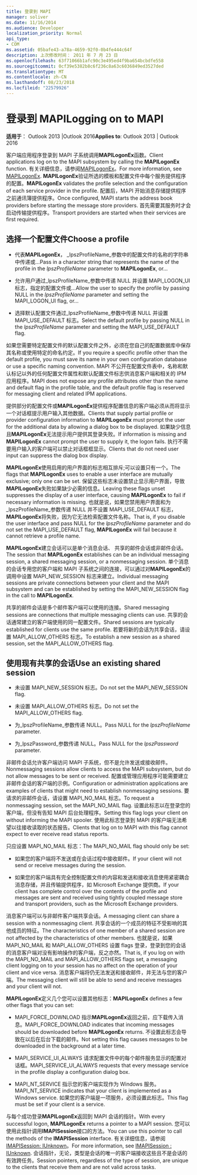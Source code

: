 ```yaml
---
title: 登录到 MAPI
manager: soliver
ms.date: 11/16/2014
ms.audience: Developer
localization_priority: Normal
api_type:
- COM
ms.assetid: 05bafe43-a78a-4659-92f0-0b4fe444c64f
description: 上次修改时间： 2011 年 7 月 23 日
ms.openlocfilehash: 63f71066b1afc90c3e495ed4f9ba654bcbdfe558
ms.sourcegitcommit: 0cf39e5382b8c6f236c8a63c6036849ed3527ded
ms.translationtype: MT
ms.contentlocale: zh-CN
ms.lasthandoff: 08/23/2018
ms.locfileid: "22579926"
---
```

# <a name="logging-on-to-mapi"></a><span data-ttu-id="1093a-103">登录到 MAPI</span><span class="sxs-lookup"><span data-stu-id="1093a-103">Logging on to MAPI</span></span>
 
<span data-ttu-id="1093a-104">**适用于**： Outlook 2013 |Outlook 2016</span><span class="sxs-lookup"><span data-stu-id="1093a-104">**Applies to**: Outlook 2013 | Outlook 2016</span></span> 
  
<span data-ttu-id="1093a-105">客户端应用程序登录到 MAPI 子系统调用**MAPILogonEx**函数。</span><span class="sxs-lookup"><span data-stu-id="1093a-105">Client applications log on to the MAPI subsystem by calling the **MAPILogonEx** function.</span></span> <span data-ttu-id="1093a-106">有关详细信息，请参阅[MAPILogonEx](mapilogonex.md)。</span><span class="sxs-lookup"><span data-stu-id="1093a-106">For more information, see [MAPILogonEx](mapilogonex.md).</span></span> <span data-ttu-id="1093a-107">**MAPILogonEx**验证所选的模板和配置文件中每个服务提供程序的配置。</span><span class="sxs-lookup"><span data-stu-id="1093a-107">**MAPILogonEx** validates the profile selection and the configuration of each service provider in the profile.</span></span> <span data-ttu-id="1093a-108">配置后，MAPI 开始消息存储提供程序之前通讯簿提供程序。</span><span class="sxs-lookup"><span data-stu-id="1093a-108">Once configured, MAPI starts the address book providers before starting the message store providers.</span></span> <span data-ttu-id="1093a-109">首先需要其服务时才会启动传输提供程序。</span><span class="sxs-lookup"><span data-stu-id="1093a-109">Transport providers are started when their services are first required.</span></span> 
  
## <a name="choose-a-profile"></a><span data-ttu-id="1093a-110">选择一个配置文件</span><span class="sxs-lookup"><span data-stu-id="1093a-110">Choose a profile</span></span>
  
- <span data-ttu-id="1093a-111">代表**MAPILogonEx**， _lpszProfileName_参数中的配置文件的名称的字符串中传递或...</span><span class="sxs-lookup"><span data-stu-id="1093a-111">Pass in a character string that represents the name of the profile in the  _lpszProfileName_ parameter to **MAPILogonEx**, or...</span></span>
    
- <span data-ttu-id="1093a-112">允许用户通过_lpszProfileName_参数中传递 NULL 并设置 MAPI_LOGON_UI 标志，指定的配置文件或...</span><span class="sxs-lookup"><span data-stu-id="1093a-112">Allow the user to specify the profile by passing NULL in the  _lpszProfileName_ parameter and setting the MAPI_LOGON_UI flag, or...</span></span> 

- <span data-ttu-id="1093a-113">选择默认配置文件通过_lpszProfileName_参数中传递 NULL 并设置 MAPI_USE_DEFAULT 标志。</span><span class="sxs-lookup"><span data-stu-id="1093a-113">Select the default profile by passing NULL in the  _lpszProfileName_ parameter and setting the MAPI_USE_DEFAULT flag.</span></span> 
    
<span data-ttu-id="1093a-114">如果您需要特定配置文件的默认配置文件之外，必须在您自己的配置数据库中保存其名称或使用特定的命名约定。</span><span class="sxs-lookup"><span data-stu-id="1093a-114">If you require a specific profile other than the default profile, you must save its name in your own configuration database or use a specific naming convention.</span></span> <span data-ttu-id="1093a-115">MAPI 不公开在配置文件表中，名称和默认标记以外的任何配置文件属性和默认配置文件标志供消息客户端和相关的 IPM 应用程序。</span><span class="sxs-lookup"><span data-stu-id="1093a-115">MAPI does not expose any profile attributes other than the name and default flag in the profile table, and the default profile flag is reserved for messaging client and related IPM applications.</span></span>
  
<span data-ttu-id="1093a-116">提供部分的配置文件或**MAPILogonEx**提供程序配置信息的客户端必须从而将显示一个对话框提示用户输入其他数据。</span><span class="sxs-lookup"><span data-stu-id="1093a-116">Clients that supply partial profile or provider configuration information to **MAPILogonEx** must prompt the user for the additional data by allowing a dialog box to be displayed.</span></span> <span data-ttu-id="1093a-117">如果缺少信息且**MAPILogonEx**无法提示用户提供其登录失败。</span><span class="sxs-lookup"><span data-stu-id="1093a-117">If information is missing and **MAPILogonEx** cannot prompt the user to supply it, the logon fails.</span></span> <span data-ttu-id="1093a-118">执行不需要用户输入的客户端可以禁止对话框框显示。</span><span class="sxs-lookup"><span data-stu-id="1093a-118">Clients that do not need user input can suppress the dialog box display.</span></span> 
  
<span data-ttu-id="1093a-119">**MAPILogonEx**使用启用的用户界面的标志相互排斥;可以设置只有一个。</span><span class="sxs-lookup"><span data-stu-id="1093a-119">The flags that **MAPILogonEx** uses to enable a user interface are mutually exclusive; only one can be set.</span></span> <span data-ttu-id="1093a-120">保留这些标志未设置禁止显示用户界面，导致**MAPILogonEx**失败如果缺少必需的信息。</span><span class="sxs-lookup"><span data-stu-id="1093a-120">Leaving these flags unset suppresses the display of a user interface, causing **MAPILogonEx** to fail if necessary information is missing.</span></span> <span data-ttu-id="1093a-121">也就是说，如果您禁用用户界面和为_lpszProfileName_参数传递 NULL 并不设置 MAPI_USE_DEFAULT 标志， **MAPILogonEx**将失败，因为它无法检索配置文件名称。</span><span class="sxs-lookup"><span data-stu-id="1093a-121">That is, if you disable the user interface and pass NULL for the  _lpszProfileName_ parameter and do not set the MAPI_USE_DEFAULT flag, **MAPILogonEx** will fail because it cannot retrieve a profile name.</span></span> 
  
<span data-ttu-id="1093a-122">**MAPILogonEx**建立会话可以是单个消息会话、 共享的邮件会话或非邮件会话。</span><span class="sxs-lookup"><span data-stu-id="1093a-122">The session that **MAPILogonEx** establishes can be an individual messaging session, a shared messaging session, or a nonmessaging session.</span></span> <span data-ttu-id="1093a-123">单个消息的会话专用您的客户端和 MAPI 子系统之间的连接，可以通过对**MAPILogonEx**的调用中设置 MAPI_NEW_SESSION 标志来建立。</span><span class="sxs-lookup"><span data-stu-id="1093a-123">Individual messaging sessions are private connections between your client and the MAPI subsystem and can be established by setting the MAPI_NEW_SESSION flag in the call to **MAPILogonEx**.</span></span>
  
<span data-ttu-id="1093a-124">共享的邮件会话是多个邮件客户端可以使用的连接。</span><span class="sxs-lookup"><span data-stu-id="1093a-124">Shared messaging sessions are connections that multiple messaging clients can use.</span></span> <span data-ttu-id="1093a-125">共享的会话通常建立的客户端使用的同一配置文件。</span><span class="sxs-lookup"><span data-stu-id="1093a-125">Shared sessions are typically established for clients use the same profile.</span></span> <span data-ttu-id="1093a-126">若要将新的会话为共享会话，请设置 MAPI_ALLOW_OTHERS 标志。</span><span class="sxs-lookup"><span data-stu-id="1093a-126">To establish a new session as a shared session, set the MAPI_ALLOW_OTHERS flag.</span></span> 
  
## <a name="use-an-existing-shared-session"></a><span data-ttu-id="1093a-127">使用现有共享的会话</span><span class="sxs-lookup"><span data-stu-id="1093a-127">Use an existing shared session</span></span>
  
- <span data-ttu-id="1093a-128">未设置 MAPI_NEW_SESSION 标志。</span><span class="sxs-lookup"><span data-stu-id="1093a-128">Do not set the MAPI_NEW_SESSION flag.</span></span>
    
- <span data-ttu-id="1093a-129">未设置 MAPI_ALLOW_OTHERS 标志。</span><span class="sxs-lookup"><span data-stu-id="1093a-129">Do not set the MAPI_ALLOW_OTHERS flag.</span></span>
    
- <span data-ttu-id="1093a-130">为_lpszProfileName_参数传递 NULL。</span><span class="sxs-lookup"><span data-stu-id="1093a-130">Pass NULL for the  _lpszProfileName_ parameter.</span></span> 
    
- <span data-ttu-id="1093a-131">为_lpszPassword_参数传递 NULL。</span><span class="sxs-lookup"><span data-stu-id="1093a-131">Pass NULL for the  _lpszPassword_ parameter.</span></span> 
    
<span data-ttu-id="1093a-132">非邮件会话允许客户端访问 MAPI 子系统，但不是允许发送或接收邮件。</span><span class="sxs-lookup"><span data-stu-id="1093a-132">Nonmessaging sessions allow clients to access the MAPI subsystem, but do not allow messages to be sent or received.</span></span> <span data-ttu-id="1093a-133">配置或管理应用程序可能需要建立非邮件会话的客户端的示例。</span><span class="sxs-lookup"><span data-stu-id="1093a-133">Configuration or administration applications are examples of clients that might need to establish nonmessaging sessions.</span></span> <span data-ttu-id="1093a-134">要请求的非邮件会话，请设置 MAPI_NO_MAIL 标志。</span><span class="sxs-lookup"><span data-stu-id="1093a-134">To request a nonmessaging session, set the MAPI_NO_MAIL flag.</span></span> <span data-ttu-id="1093a-135">设置此标志以在登录您的客户端，但没有告知 MAPI 后台处理程序。</span><span class="sxs-lookup"><span data-stu-id="1093a-135">Setting this flag logs your client on without informing the MAPI spooler.</span></span> <span data-ttu-id="1093a-136">使用此标志登录到 MAPI 的客户端无法希望以往接收读取的状态报告。</span><span class="sxs-lookup"><span data-stu-id="1093a-136">Clients that log on to MAPI with this flag cannot expect to ever receive read status reports.</span></span>
  
<span data-ttu-id="1093a-137">只应设置 MAPI_NO_MAIL 标志：</span><span class="sxs-lookup"><span data-stu-id="1093a-137">The MAPI_NO_MAIL flag should only be set:</span></span>
  
- <span data-ttu-id="1093a-138">如果您的客户端将不发送或在会话过程中接收邮件。</span><span class="sxs-lookup"><span data-stu-id="1093a-138">If your client will not send or receive messages during the session.</span></span>
    
- <span data-ttu-id="1093a-139">如果您的客户端具有完全控制配置文件的内容和发送和接收消息使用紧密耦合消息存储，并且传输提供程序，如 Microsoft Exchange 提供商。</span><span class="sxs-lookup"><span data-stu-id="1093a-139">If your client has complete control over the contents of the profile and messages are sent and received using tightly coupled message store and transport providers, such as the Microsoft Exchange providers.</span></span>
    
<span data-ttu-id="1093a-140">消息客户端可以与非邮件客户端共享会话。</span><span class="sxs-lookup"><span data-stu-id="1093a-140">A messaging client can share a session with a nonmessaging client.</span></span> <span data-ttu-id="1093a-141">共享会话的一个成员的特征不受影响的其他成员的特征。</span><span class="sxs-lookup"><span data-stu-id="1093a-141">The characteristics of one member of a shared session are not affected by the characteristics of other members.</span></span> <span data-ttu-id="1093a-142">也就是说，如果 MAPI_NO_MAIL 和 MAPI_ALLOW_OTHERS 设置 flags 登录，登录到您的会话的消息客户端对没有影响操作的客户端，反之亦然。</span><span class="sxs-lookup"><span data-stu-id="1093a-142">That is, if you log on with the MAPI_NO_MAIL and MAPI_ALLOW_OTHERS flags set, a messaging client logging on to your session has no affect on the operation of your client and vice versa.</span></span> <span data-ttu-id="1093a-143">消息客户端将仍无法发送和接收邮件，并无法与您的客户端。</span><span class="sxs-lookup"><span data-stu-id="1093a-143">The messaging client will still be able to send and receive messages and your client will not.</span></span>
  
<span data-ttu-id="1093a-144">**MAPILogonEx**定义几个您可以设置其他标志：</span><span class="sxs-lookup"><span data-stu-id="1093a-144">**MAPILogonEx** defines a few other flags that you can set:</span></span> 
  
- <span data-ttu-id="1093a-145">MAPI_FORCE_DOWNLOAD 指示**MAPILogonEx**返回之前，应下载传入消息。</span><span class="sxs-lookup"><span data-stu-id="1093a-145">MAPI_FORCE_DOWNLOAD indicates that incoming messages should be downloaded before **MAPILogonEx** returns.</span></span> <span data-ttu-id="1093a-146">不设置此标志会导致在以后在后台下载的邮件。</span><span class="sxs-lookup"><span data-stu-id="1093a-146">Not setting this flag causes messages to be downloaded in the background at a later time.</span></span> 
    
- <span data-ttu-id="1093a-147">MAPI_SERVICE_UI_ALWAYS 请求配置文件中的每个邮件服务显示的配置对话框。</span><span class="sxs-lookup"><span data-stu-id="1093a-147">MAPI_SERVICE_UI_ALWAYS requests that every message service in the profile display a configuration dialog box.</span></span>
    
- <span data-ttu-id="1093a-148">MAPI_NT_SERVICE 指示您的客户端实现作为 Windows 服务。</span><span class="sxs-lookup"><span data-stu-id="1093a-148">MAPI_NT_SERVICE indicates that your client is implemented as a Windows service.</span></span> <span data-ttu-id="1093a-149">如果您的客户端是一项服务，必须设置此标志。</span><span class="sxs-lookup"><span data-stu-id="1093a-149">This flag must be set if your client is a service.</span></span>
    
<span data-ttu-id="1093a-150">与每个成功登录**MAPILogonEx**返回到 MAPI 会话的指针。</span><span class="sxs-lookup"><span data-stu-id="1093a-150">With every successful logon, **MAPILogonEx** returns a pointer to a MAPI session.</span></span> <span data-ttu-id="1093a-151">您可以使用此指针调用**IMAPISession**接口的方法。</span><span class="sxs-lookup"><span data-stu-id="1093a-151">You can use this pointer to call the methods of the **IMAPISession** interface.</span></span> <span data-ttu-id="1093a-152">有关详细信息，请参阅[IMAPISession: IUnknown](imapisessioniunknown.md)。</span><span class="sxs-lookup"><span data-stu-id="1093a-152">For more information, see [IMAPISession : IUnknown](imapisessioniunknown.md).</span></span> <span data-ttu-id="1093a-153">会话指针，无论，类型是会话的唯一的客户端接收这些且不是会话的有效跨任务。</span><span class="sxs-lookup"><span data-stu-id="1093a-153">Session pointers, regardless of the type of session, are unique to the clients that receive them and are not valid across tasks.</span></span>
  

